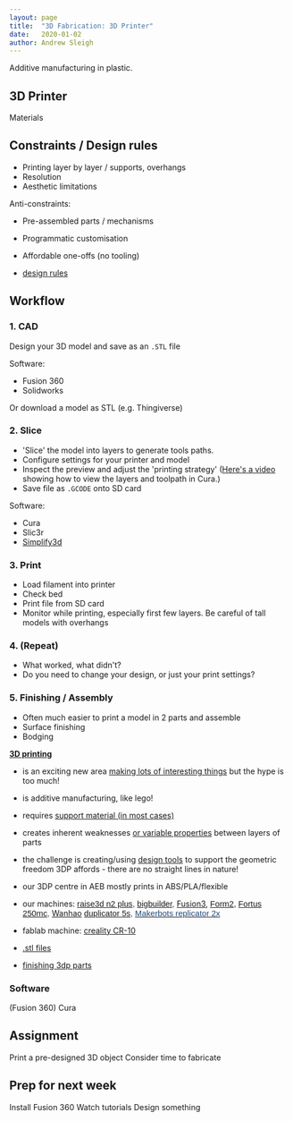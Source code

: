 ```yaml
---
layout: page
title:  "3D Fabrication: 3D Printer"
date:   2020-01-02
author: Andrew Sleigh
---
```


Additive manufacturing in plastic.

<!--more-->

## 3D Printer

Materials

## Constraints / Design rules

* Printing layer by layer / supports, overhangs
* Resolution
* Aesthetic limitations


Anti-constraints:
* Pre-assembled parts / mechanisms
* Programmatic customisation
* Affordable one-offs (no tooling)

*   [design rules](https://www.3dhubs.com/knowledge-base/key-design-considerations-3d-printing)

## Workflow

### 1. CAD

Design your 3D model and save as an `.STL` file

Software:
* Fusion 360
* Solidworks

Or download a model as STL (e.g. Thingiverse)

### 2. Slice

* 'Slice' the model into layers to generate tools paths.
* Configure settings for your printer and model
* Inspect the preview and adjust the 'printing strategy' ([Here's a video](https://www.youtube.com/watch?v=gvUmeJ3r58A) showing how to view the layers and toolpath in Cura.)
* Save file as `.GCODE` onto SD card

Software: 
* Cura
* Slic3r
* [Simplify3d](https://www.simplify3d.com/)

### 3. Print
* Load filament into printer
* Check bed 
* Print file from SD card
* Monitor while printing, especially first few layers. Be careful of tall models with overhangs


### 4. (Repeat)

* What worked, what didn't?
* Do you need to change your design, or just your print settings?

### 5. Finishing / Assembly

* Often much easier to print a model in 2 parts and assemble
* Surface finishing
* Bodging



[**3D printing**](http://academy.cba.mit.edu/classes/scanning_printing/index.html "3d printing")

*   is an exciting new area [making lots of interesting things](https://www.google.com/search?q=3d+printing+examples&source=lnms&tbm=isch&sa=X&ved=0ahUKEwjfxeWJwf3gAhU0XRUIHVC1BgsQ_AUIDigB&biw=1420&bih=697) but the hype is too much!
*   is additive manufacturing, like lego!
*   requires [support material (in most cases)](https://www.google.com/search?biw=1420&bih=697&tbm=isch&sa=1&ei=ah-IXIzqFoPRrgTwx6mwCA&q=3d+printing+support+material&oq=3d+printing+support+material&gs_l=img.3..0j0i24l3.74515.76108..76253...0.0..0.189.1550.13j4......1....1..gws-wiz-img.......0i67j0i8i30j0i30.7EnP8jt2LP4)
*   creates inherent weaknesses [or variable properties](https://www.ncbi.nlm.nih.gov/pubmed/29904165) between layers of parts
*   the challenge is creating/using [design tools](http://eprints.brighton.ac.uk/14489/1/template_CGIconf_CameraReadyFINAL.pdf) to support the geometric freedom 3DP affords - there are no straight lines in nature!
*   our 3DP centre in AEB mostly prints in ABS/PLA/flexible
*   our machines: <span style="font-size: 11.0pt; font-family: 'Calibri',sans-serif; color: #1f497d;">[raise3d n2 plus](https://technologyoutlet.co.uk/collections/raise-3d/products/raise3d-pro2-plus-3d-printer), </span><span style="font-size: 11.0pt; font-family: 'Calibri',sans-serif; color: #1f497d;">[bigbuilder](https://www.3dhubs.com/3d-printers/big-builder-dual-feed-extruder), </span>[Fusion3](https://www.fusion3design.com/), <span style="font-size: 11.0pt; font-family: 'Calibri',sans-serif; color: #1f497d;">[Form2,](https://formlabs.com/3d-printers/form-2/) </span><span style="font-size: 11.0pt; font-family: 'Calibri',sans-serif; color: #1f497d;">[Fortus 250mc](https://www.3dhubs.com/3d-printers/fortus-250mc), </span>[Wanhao](https://www.amazon.co.uk/Wanhao-5S-Duplicator-3D-Printer/dp/B00OUOM9GU)<span style="color: #1f497d; font-family: Calibri, sans-serif; font-size: 11pt;"> [duplicator 5s](https://www.amazon.co.uk/Wanhao-5S-Duplicator-3D-Printer/dp/B00OUOM9GU), </span>[<span style="font-size: 11.0pt; font-family: 'Calibri',sans-serif; color: #1f497d;">Makerbots replicator 2x</span>](https://www.tritech3d.co.uk/manufacturer/makerbot-3d-printers/?gclid=CjwKCAiAo8jgBRAVEiwAJUXKqMIWVOSolkJdXcF9ep0apS4pJ1p-BghMfgEbxOuL71y4QoMzO1tq3BoCzTIQAvD_BwE)
*  fablab machine: [creality CR-10](https://all3dp.com/1/creality-cr-10-3d-printer-review-worth-the-hype/)



*   [.stl files](https://all3dp.com/what-is-stl-file-format-extension-3d-printing/)
*   [finishing 3dp parts](https://www.fictiv.com/hwg/fabricate/ultimate-guide-to-finishing-3d-printed-parts)



### Software

(Fusion 360)
Cura



## Assignment

Print a pre-designed 3D object 
Consider time to fabricate

## Prep for next week

Install Fusion 360
Watch tutorials
Design something
